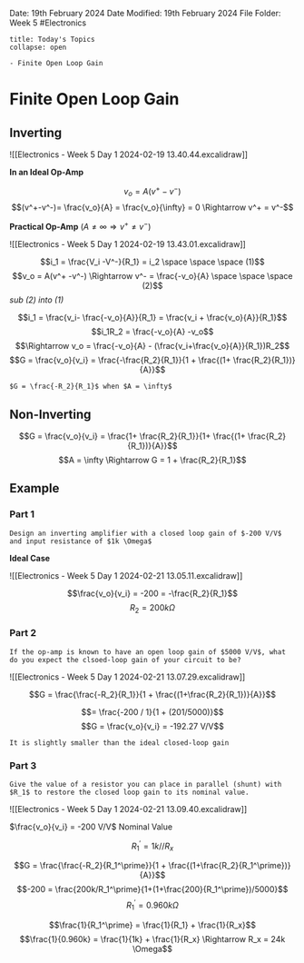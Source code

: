 Date: 19th February 2024
Date Modified: 19th February 2024
File Folder: Week 5
#Electronics

```ad-abstract
title: Today's Topics
collapse: open

- Finite Open Loop Gain

```

# Finite Open Loop Gain

## Inverting

![[Electronics - Week 5 Day 1 2024-02-19 13.40.44.excalidraw]]

**In an Ideal Op-Amp**

$$v_o = A(v^+-v^-)$$
$$(v^+-v^-)= \frac{v_o}{A} = \frac{v_o}{\infty} = 0 \Rightarrow v^+ = v^-$$

**Practical Op-Amp** ($A \ne \infty \Rightarrow v^+ \ne v^-$)

![[Electronics - Week 5 Day 1 2024-02-19 13.43.01.excalidraw]]

$$i_1 = \frac{V_i -V^-}{R_1} = i_2 \space \space \space (1)$$
$$v_o = A(v^+ -v^-) \Rightarrow v^- = \frac{-v_o}{A} \space \space \space (2)$$
*sub (2) into (1)*

$$i_1 = \frac{v_i- \frac{-v_o}{A}}{R_1} = \frac{v_i + \frac{v_o}{A}}{R_1}$$
$$i_1R_2 = \frac{-v_o}{A} -v_o$$
$$\Rightarrow v_o = \frac{-v_o}{A} - (\frac{v_i+\frac{v_o}{A}}{R_1})R_2$$
$$G = \frac{v_o}{v_i} = \frac{-\frac{R_2}{R_1}}{1 + \frac{(1+ \frac{R_2}{R_1})}{A}}$$
```ad-note
$G = \frac{-R_2}{R_1}$ when $A = \infty$
```

## Non-Inverting

$$G = \frac{v_o}{v_i} = \frac{1+ \frac{R_2}{R_1}}{1+ \frac{(1+ \frac{R_2}{R_1})}{A}}$$
$$A = \infty \Rightarrow G = 1 + \frac{R_2}{R_1}$$
## Example

### Part 1

```ad-question
Design an inverting amplifier with a closed loop gain of $-200 V/V$ and input resistance of $1k \Omega$
```

**Ideal Case**

![[Electronics - Week 5 Day 1 2024-02-21 13.05.11.excalidraw]]

$$\frac{v_o}{v_i} = -200 = -\frac{R_2}{R_1}$$
$$R_2 = 200 k \Omega$$
### Part 2

```ad-question
If the op-amp is known to have an open loop gain of $5000 V/V$, what do you expect the clsoed-loop gain of your circuit to be?
```

![[Electronics - Week 5 Day 1 2024-02-21 13.07.29.excalidraw]]

$$G = \frac{\frac{-R_2}{R_1}}{1 + \frac{(1+\frac{R_2}{R_1})}{A}}$$

$$= \frac{-200 / 1}{1 + (201/5000)}$$
$$G = \frac{v_o}{v_i} = -192.27 V/V$$

```ad-note
It is slightly smaller than the ideal closed-loop gain
```
### Part 3

```ad-question
Give the value of a resistor you can place in parallel (shunt) with $R_1$ to restore the closed loop gain to its nominal value.
```

![[Electronics - Week 5 Day 1 2024-02-21 13.09.40.excalidraw]]

$\frac{v_o}{v_i} = -200 V/V$ Nominal Value

$$R_1^\prime = 1k //R_x$$

$$G = \frac{\frac{-R_2}{R_1^\prime}}{1 + \frac{(1+\frac{R_2}{R_1^\prime})}{A}}$$
$$-200 = \frac{200k/R_1^\prime}{1+(1+\frac{200}{R_1^\prime})/5000}$$
$$R_1^\prime = 0.960 k \Omega$$

$$\frac{1}{R_1^\prime} = \frac{1}{R_1} + \frac{1}{R_x}$$
$$\frac{1}{0.960k} = \frac{1}{1k} + \frac{1}{R_x} \Rightarrow R_x = 24k \Omega$$

